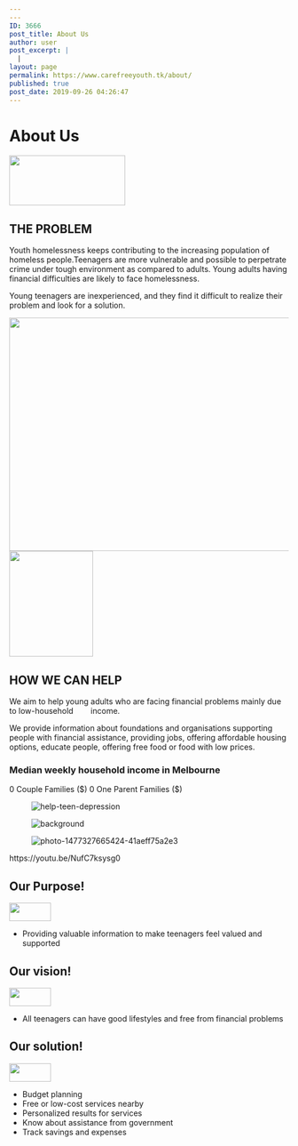 ```yaml
---
---
ID: 3666
post_title: About Us
author: user
post_excerpt: |
  |
layout: page
permalink: https://www.carefreeyouth.tk/about/
published: true
post_date: 2019-09-26 04:26:47
---
```

<h1>About Us</h1>
<img width="209" height="90" src="https://www.carefreeyouth.tk/wp-content/uploads/2019/06/leaf-free-img.png" alt="">
<h2>THE PROBLEM</h2>
Youth homelessness keeps contributing to the increasing population of homeless people.Teenagers are more vulnerable and possible to perpetrate crime under tough environment as compared to adults. Young adults having financial difficulties are likely to face homelessness.

Young teenagers are inexperienced, and they find it difficult to realize their problem and look for a solution.

<img width="768" height="420" src="https://www.carefreeyouth.tk/wp-content/uploads/2019/10/youthhomeless-768x420.png" alt="" srcset="https://www.carefreeyouth.tk/wp-content/uploads/2019/10/youthhomeless-768x420.png 768w, https://www.carefreeyouth.tk/wp-content/uploads/2019/10/youthhomeless-300x164.png 300w, https://www.carefreeyouth.tk/wp-content/uploads/2019/10/youthhomeless-1024x560.png 1024w" sizes="(max-width: 768px) 100vw, 768px">
<img width="151" height="190" src="https://www.carefreeyouth.tk/wp-content/uploads/2019/10/gethelp-1.png" alt="">
<h2>HOW WE CAN HELP</h2>
We aim to help young adults who are facing financial problems mainly due to low-household&nbsp; &nbsp; &nbsp; &nbsp; income.

We provide information about foundations and organisations supporting people with financial assistance, providing jobs, offering affordable housing options, educate people, offering free food or food with low prices.
<h3>Median weekly household income in Melbourne</h3>
0
Couple Families ($)
0
One Parent Families ($)
<figure><img src="https://www.carefreeyouth.tk/wp-content/uploads/elementor/thumbs/help-teen-depression-oeblcg3asvwmp4zqh5ph7t4c8m6ixk940q89iltsb0.jpg" alt="help-teen-depression"></figure>
<figure><img src="https://www.carefreeyouth.tk/wp-content/uploads/elementor/thumbs/background-odxuecvrziaa6srelow64n3k2f9vyso9xdipzivx8o.jpg" alt="background"></figure>
<figure><img src="https://www.carefreeyouth.tk/wp-content/uploads/elementor/thumbs/photo-1477327665424-41aeff75a2e3-odsncv7bpyn6knj6glpdvbbsl5smjo6j5osxw0p8nc.jpeg" alt="photo-1477327665424-41aeff75a2e3"></figure>
https://youtu.be/NufC7ksysg0
<h2>Our Purpose!</h2>
<img width="75" height="33" src="https://www.carefreeyouth.tk/wp-content/uploads/2019/07/logo-leaf-new.png" alt="">
<ul>
 	<li>
										Providing valuable information to make teenagers feel valued and supported</li>
</ul>
<h2>Our vision!</h2>
<img width="75" height="33" src="https://www.carefreeyouth.tk/wp-content/uploads/2019/07/logo-leaf-new.png" alt="">
<ul>
 	<li>
										All teenagers can have good lifestyles and free from financial problems</li>
</ul>
<h2>Our solution!</h2>
<img width="75" height="33" src="https://www.carefreeyouth.tk/wp-content/uploads/2019/07/logo-leaf-new.png" alt="">
<ul>
 	<li>
										Budget planning</li>
 	<li>
										Free or low-cost services nearby</li>
 	<li>
										Personalized results for services</li>
 	<li>
										Know about assistance from government</li>
 	<li>
										Track savings and expenses</li>
</ul>